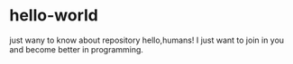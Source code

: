 # hello-world
just wany to know about repository
hello,humans!
I just want to join in you and become better in programming.
